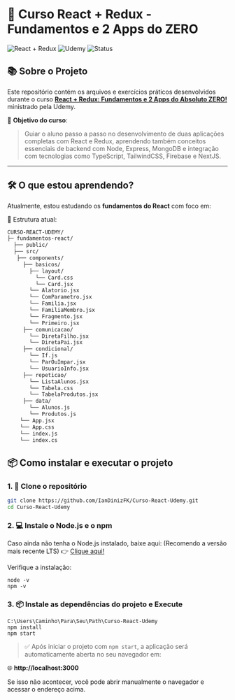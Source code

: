 # 🚀 Curso React + Redux - Fundamentos e 2 Apps do ZERO

![React + Redux](https://img.shields.io/badge/react--redux-curso-blue?style=flat-square&logo=react)
![Udemy](https://img.shields.io/badge/Udemy-Certificado-green?logo=udemy&style=flat-square)
![Status](https://img.shields.io/badge/Status-Estudando-blueviolet?style=flat-square)

## 📚 Sobre o Projeto

Este repositório contém os arquivos e exercícios práticos desenvolvidos durante o curso [**React + Redux: Fundamentos e 2 Apps do Absoluto ZERO!**](https://www.udemy.com/course/react-redux-pt/) ministrado pela Udemy.

🎯 **Objetivo do curso**:
> Guiar o aluno passo a passo no desenvolvimento de duas aplicações completas com React e Redux, aprendendo também conceitos essenciais de backend com Node, Express, MongoDB e integração com tecnologias como TypeScript, TailwindCSS, Firebase e NextJS.

---

## 🛠️ O que estou aprendendo?

Atualmente, estou estudando os **fundamentos do React** com foco em:

📁 Estrutura atual:
```bash
CURSO-REACT-UDEMY/
├─ fundamentos-react/
  ├── public/
  ├── src/
   ├── components/
     ├── basicos/
       ├── layout/
         └── Card.css
         └── Card.jsx
       └── Alatorio.jsx
       └── ComParametro.jsx
       └── Familia.jsx
       └── FamiliaMembro.jsx
       └── Fragmento.jsx
       └── Primeiro.jsx
     ├── comunicacao/
       └── DiretaFilho.jsx
       └── DiretaPai.jsx
     ├── condicional/
       └── If.js
       └── ParOuImpar.jsx
       └── UsuarioInfo.jsx
     ├── repeticao/
       └── ListaAlunos.jsx
       └── Tabela.css
       └── TabelaProdutos.jsx
     ├── data/
       └── Alunos.js
       └── Produtos.js
    └── App.jsx
    └── App.css
    └── index.js
    └── index.cs
```
## 📦 Como instalar e executar o projeto

### 1. 🔁 Clone o repositório

```bash
git clone https://github.com/IanDinizFK/Curso-React-Udemy.git
cd Curso-React-Udemy
```

### 2. 💻 Instale o Node.js e o npm
Caso ainda não tenha o Node.js instalado, baixe aqui: (Recomendo a versão mais recente LTS)
👉 [Clique aqui!](https://nodejs.org/pt/download)

Verifique a instalação:
```
node -v
npm -v
```
### 3. 📦 Instale as dependências do projeto e Execute
```
C:\Users\Caminho\Para\Seu\Path\Curso-React-Udemy
npm install
npm start
```
> ✅ Após iniciar o projeto com `npm start`, a aplicação será automaticamente aberta no seu navegador em:

🌐 **http://localhost:3000**

Se isso não acontecer, você pode abrir manualmente o navegador e acessar o endereço acima.

